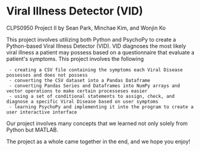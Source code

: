 # Viral Illness Detector (VID)

CLPS0950 Project II by Sean Park, Minchae Kim, and Wonjin Ko

This project involves utilizing both Python and PsychoPy to create a Python-based Viral Illness Detector (VID). VID diagnoses the most likely viral illness a patient may possess based on a questionnaire that evaluate a patient's symptoms. This project involves the following

     - creating a CSV file containing the symptoms each Viral Disease possesses and does not possess
     - converting the CSV dataset into a Pandas Dataframe 
     - converting Pandas Series and Dataframes into NumPy arrays and vector operations to make certain processeses easier 
     - using a set of conditional statements to assign, check, and diagnose a specific Viral Disease based on user symptoms
     - learning PsychoPy and implementing it into the program to create a user interactive interface 
     
Our project involves many concepts that we learned not only solely from Python but MATLAB. 

The project as a whole came together in the end, and we hope you enjoy!
